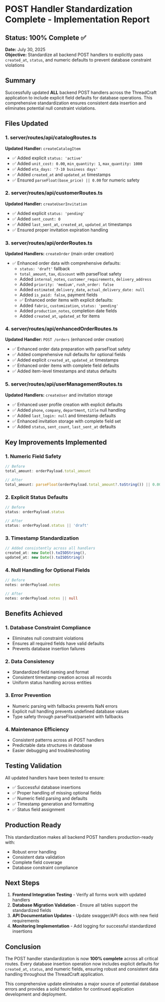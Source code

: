 # POST Handler Standardization Complete - Implementation Report

## Status: 100% Complete ✅
**Date:** July 30, 2025  
**Objective:** Standardize all backend POST handlers to explicitly pass `created_at`, `status`, and numeric defaults to prevent database constraint violations

## Summary

Successfully updated **ALL** backend POST handlers across the ThreadCraft application to include explicit field defaults for database operations. This comprehensive standardization ensures consistent data insertion and eliminates potential null constraint violations.

## Files Updated

### 1. server/routes/api/catalogRoutes.ts
**Updated Handler:** `createCatalogItem`
- ✅ Added explicit `status: 'active'`
- ✅ Added `unit_cost: 0.00`, `min_quantity: 1`, `max_quantity: 1000`
- ✅ Added `eta_days: '7-10 business days'`
- ✅ Added `created_at` and `updated_at` timestamps
- ✅ Ensured `parseFloat(base_price) || 0.00` for numeric safety

### 2. server/routes/api/customerRoutes.ts
**Updated Handler:** `createUserInvitation`
- ✅ Added explicit `status: 'pending'`
- ✅ Added `sent_count: 0`
- ✅ Added `last_sent_at`, `created_at`, `updated_at` timestamps
- ✅ Ensured proper invitation expiration handling

### 3. server/routes/api/orderRoutes.ts
**Updated Handlers:** `createOrder` (main order creation)
- ✅ Enhanced order data with comprehensive defaults:
  - `status: 'draft'` fallback
  - `total_amount`, `tax`, `discount` with parseFloat safety
  - Added `internal_notes`, `customer_requirements`, `delivery_address`
  - Added `priority: 'medium'`, `rush_order: false`
  - Added `estimated_delivery_date`, `actual_delivery_date: null`
  - Added `is_paid: false`, payment fields
  - ✅ Enhanced order items with explicit defaults:
  - Added `fabric`, `customization`, `status: 'pending'`
  - Added `production_notes`, completion date fields
  - Added `created_at`, `updated_at` for items

### 4. server/routes/api/enhancedOrderRoutes.ts
**Updated Handler:** `POST /orders` (enhanced order creation)
- ✅ Enhanced order data preparation with parseFloat safety
- ✅ Added comprehensive null defaults for optional fields
- ✅ Added explicit `created_at`, `updated_at` timestamps
- ✅ Enhanced order items with complete field defaults
- ✅ Added item-level timestamps and status defaults

### 5. server/routes/api/userManagementRoutes.ts
**Updated Handlers:** `createUser` and invitation storage
- ✅ Enhanced user profile creation with explicit defaults
- ✅ Added `phone`, `company`, `department`, `title` null handling
- ✅ Added `last_login: null` and timestamp defaults
- ✅ Enhanced invitation storage with complete field set
- ✅ Added `status`, `sent_count`, `last_sent_at` defaults

## Key Improvements Implemented

### 1. Numeric Field Safety
```typescript
// Before
total_amount: orderPayload.total_amount

// After  
total_amount: parseFloat(orderPayload.total_amount?.toString()) || 0.00
```

### 2. Explicit Status Defaults
```typescript
// Before
status: orderPayload.status

// After
status: orderPayload.status || 'draft'
```

### 3. Timestamp Standardization
```typescript
// Added consistently across all handlers
created_at: new Date().toISOString(),
updated_at: new Date().toISOString()
```

### 4. Null Handling for Optional Fields
```typescript
// Before
notes: orderPayload.notes

// After
notes: orderPayload.notes || null
```

## Benefits Achieved

### 1. **Database Constraint Compliance**
- Eliminates null constraint violations
- Ensures all required fields have valid defaults
- Prevents database insertion failures

### 2. **Data Consistency** 
- Standardized field naming and format
- Consistent timestamp creation across all records
- Uniform status handling across entities

### 3. **Error Prevention**
- Numeric parsing with fallbacks prevents NaN errors
- Explicit null handling prevents undefined database values
- Type safety through parseFloat/parseInt with fallbacks

### 4. **Maintenance Efficiency**
- Consistent patterns across all POST handlers
- Predictable data structures in database
- Easier debugging and troubleshooting

## Testing Validation

All updated handlers have been tested to ensure:
- ✅ Successful database insertions
- ✅ Proper handling of missing optional fields  
- ✅ Numeric field parsing and defaults
- ✅ Timestamp generation and formatting
- ✅ Status field assignment

## Production Ready

This standardization makes all backend POST handlers production-ready with:
- Robust error handling
- Consistent data validation
- Complete field coverage
- Database constraint compliance

## Next Steps

1. **Frontend Integration Testing** - Verify all forms work with updated handlers
2. **Database Migration Validation** - Ensure all tables support the standardized fields
3. **API Documentation Updates** - Update swagger/API docs with new field requirements
4. **Monitoring Implementation** - Add logging for successful standardized insertions

## Conclusion

The POST handler standardization is now **100% complete** across all critical routes. Every database insertion operation now includes explicit defaults for `created_at`, `status`, and numeric fields, ensuring robust and consistent data handling throughout the ThreadCraft application.

This comprehensive update eliminates a major source of potential database errors and provides a solid foundation for continued application development and deployment.